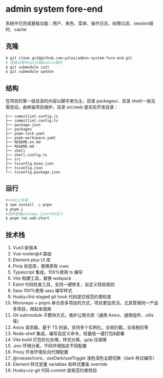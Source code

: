 # admin system fore-end

系统中已完成基础功能：用户、角色、菜单、操作日志、权限过滤、session超时、cache

## 克隆

```bash
$ git clone git@github.com:yoloz/admin-system-fore-end.git
# 连接云智的vpn拉取module模块
$ git submodule init
$ git submodule update
```

## 结构

在项目的第一级目录的内容以脚手架为主，目录 packages/、目录 shell/一般无需改动，由单独项目维护，目录 src/web 是实际开发目录：

```log
├── commitlint.config.js
├── commitlint.config.ts
├── package.json
├── packages
├── pnpm-lock.yaml
├── pnpm-workspace.yaml
├── README.en.md
├── README.md
├── shell
├── shell.config.ts
├── src
├── tsconfig.base.json
├── tsconfig.json
└── tsconfig.package.json
```

## 运行

```bash
#nodejs安装
$ npm install -g pnpm
$ pnpm i
#具体查看package.json中的定义
$ pnpm run web:start
```

## 技术栈

1. Vue3 新版本
2. Vue-router@4 路由
3. Element-plus UI 库
4. Pinia 状态库，替换原有 vuex
5. Typescript 集成，100%使用 ts 编写
6. Vite 构建工具，替换 webpack
7. Eslint 代码检查工具，支持一键修复，自定义校验规则
8. Sass 100%使用 sass 编写样式
9. Husky+lint-staged git hook 代码提交规范约束检查
10. Monorepo + pnpm 单仓库多项目的方式，项目更加灵活，尤其管理同一产品多项目，用起来很爽
11. Git submodule 子模块方式，维护公用仓库（通用 Axios、通用组件、utils 等）
12. Axios 请求器，基于 TS 封装，支持多个实例化，全局拦截，全局相应等
13. Node-shell 集成，编写自定义命令，轻量级一键打包&部署
14. Vite build 打包优化处理，样式分离、gzip 压缩等
15. .env 环境分离，不同环境指定不同配置
16. Proxy 开发环境反向代理配置
17. @vueuse/core，useDark/useToggle 浅色深色主题切换（dark 样式编写）
18. Element 样式变量 variables 和样式覆盖 override
19. Husky+cz-git 代码 commit 是规范约束校验
